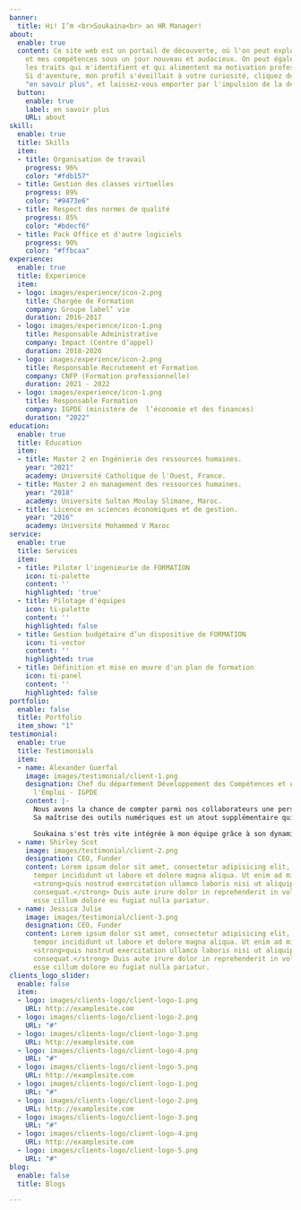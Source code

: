 ```yaml
---
banner:
  title: Hi! I’m <br>Soukaina<br> an HR Manager!
about:
  enable: true
  content: Ce site web est un portail de découverte, où l'on peut explorer mon parcours
    et mes compétences sous un jour nouveau et audacieux. On peut également y entrevoir
    les traits qui m'identifient et qui alimentent ma motivation professionnelle.
    Si d'aventure, mon profil s'éveillait à votre curiosité, cliquez donc sur le bouton
    "en savoir plus", et laissez-vous emporter par l'impulsion de la découverte !
  button:
    enable: true
    label: en savoir plus
    URL: about
skill:
  enable: true
  title: Skills
  item:
  - title: Organisation de travail
    progress: 96%
    color: "#fdb157"
  - title: Gestion des classes virtuelles
    progress: 89%
    color: "#9473e6"
  - title: Respect des normes de qualité
    progress: 85%
    color: "#bdecf6"
  - title: Pack Office et d'autre logiciels
    progress: 90%
    color: "#ffbcaa"
experience:
  enable: true
  title: Experience
  item:
  - logo: images/experience/icon-2.png
    title: Chargée de Formation
    company: Groupe label’ vie
    duration: 2016-2017
  - logo: images/experience/icon-1.png
    title: Responsable Administrative
    company: Impact (Centre d’appel)
    duration: 2018-2020
  - logo: images/experience/icon-2.png
    title: Responsable Recrutement et Formation
    company: CNFP (Formation professionnelle)
    duration: 2021 - 2022
  - logo: images/experience/icon-1.png
    title: Responsable Formation
    company: IGPDE (ministère de  l’économie et des finances)
    duration: "2022"
education:
  enable: true
  title: Education
  item:
  - title: Master 2 en Ingénierie des ressources humaines.
    year: "2021"
    academy: Université Catholique de l'Ouest, France.
  - title: Master 2 en management des ressources humaines.
    year: "2018"
    academy: Université Sultan Moulay Slimane, Maroc.
  - title: Licence en sciences économiques et de gestion.
    year: "2016"
    academy: Université Mohammed V Maroc
service:
  enable: true
  title: Services
  item:
  - title: Piloter l'ingenieurie de FORMATION
    icon: ti-palette
    content: ''
    highlighted: 'true'
  - title: Pilotage d'équipes
    icon: ti-palette
    content: ''
    highlighted: false
  - title: Gestion budgétaire d’un dispositive de FORMATION
    icon: ti-vector
    content: ''
    highlighted: true
  - title: Définition et mise en œuvre d'un plan de formation
    icon: ti-panel
    content: ''
    highlighted: false
portfolio:
  enable: false
  title: Portfolio
  item_show: "1"
testimonial:
  enable: true
  title: Testimonials
  item:
  - name: Alexander Guerfal
    image: images/testimonial/client-1.png
    designation: Chef du département Développement des Compétences et Adaptation à
      l'Emploi - IGPDE
    content: |-
      Nous avons la chance de compter parmi nos collaborateurs une personne qui fait montre d'une grande rigueur professionnelle. Sous ma responsabilité, et celle de mon adjointe, Soukaina OUAKKA a pris en charge rapidement de nombreux dossiers, de haute importance, relevant de politiques prioritaires gouvernementales et sait mener à bien les différents projets qui lui sont confiés. Engagée sur un contrat court, nous regrettons par avance son départ prévu en fin d'année. Son prochain employeur ne mesure pas encore la chance qu'il aura à avoir Soukaina comme future collaboratrice.
      Sa maîtrise des outils numériques est un atout supplémentaire qui lui a permis d'acquérir rapidement les compétences nécessaires sur nos outils internes.

      Soukaina s'est très vite intégrée à mon équipe grâce à son dynamisme et sa bonne humeur communicative. Elle est une collaboratrice fiable sur qui on peut compter !
  - name: Shirley Scot
    image: images/testimonial/client-2.png
    designation: CEO, Funder
    content: Lorem ipsum dolor sit amet, consectetur adipisicing elit, sed do eiusmod
      tempor incididunt ut labore et dolore magna aliqua. Ut enim ad minim veniam,
      <strong>quis nostrud exercitation ullamco laboris nisi ut aliquip ex ea commodo
      consequat.</strong> Duis aute irure dolor in reprehenderit in voluptate velit
      esse cillum dolore eu fugiat nulla pariatur.
  - name: Jessica Julie
    image: images/testimonial/client-3.png
    designation: CEO, Funder
    content: Lorem ipsum dolor sit amet, consectetur adipisicing elit, sed do eiusmod
      tempor incididunt ut labore et dolore magna aliqua. Ut enim ad minim veniam,
      <strong>quis nostrud exercitation ullamco laboris nisi ut aliquip ex ea commodo
      consequat.</strong> Duis aute irure dolor in reprehenderit in voluptate velit
      esse cillum dolore eu fugiat nulla pariatur.
clients_logo_slider:
  enable: false
  item:
  - logo: images/clients-logo/client-logo-1.png
    URL: http://examplesite.com
  - logo: images/clients-logo/client-logo-2.png
    URL: "#"
  - logo: images/clients-logo/client-logo-3.png
    URL: http://examplesite.com
  - logo: images/clients-logo/client-logo-4.png
    URL: "#"
  - logo: images/clients-logo/client-logo-5.png
    URL: http://examplesite.com
  - logo: images/clients-logo/client-logo-1.png
    URL: "#"
  - logo: images/clients-logo/client-logo-2.png
    URL: http://examplesite.com
  - logo: images/clients-logo/client-logo-3.png
    URL: "#"
  - logo: images/clients-logo/client-logo-4.png
    URL: http://examplesite.com
  - logo: images/clients-logo/client-logo-5.png
    URL: "#"
blog:
  enable: false
  title: Blogs

---
```

